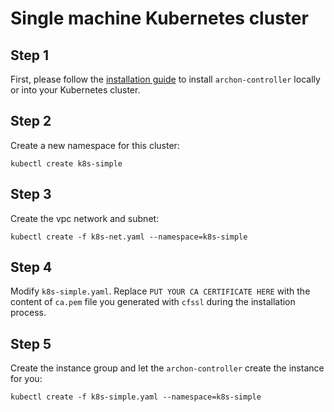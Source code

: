 Single machine Kubernetes cluster
=================================

Step 1
------

First, please follow the [installation guide] to install `archon-controller`
locally or into your Kubernetes cluster.


Step 2
------

Create a new namespace for this cluster:

```
kubectl create k8s-simple
```

Step 3
------

Create the vpc network and subnet:

```
kubectl create -f k8s-net.yaml --namespace=k8s-simple
```

Step 4
------

Modify `k8s-simple.yaml`. Replace `PUT YOUR CA CERTIFICATE HERE` with the content of
`ca.pem` file you generated with `cfssl` during the installation process.

Step 5
------

Create the instance group and let the `archon-controller` create the instance for you:

```
kubectl create -f k8s-simple.yaml --namespace=k8s-simple
```

[installation guide]: https://github.com/kubeup/archon/blob/master/docs/installation.md
